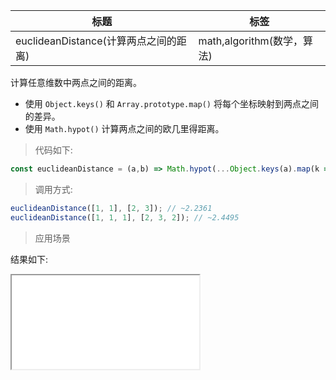 |  标题   | 标签  |
|  ----  | ----  |
| euclideanDistance(计算两点之间的距离) | math,algorithm(数学，算法) |

计算任意维数中两点之间的距离。

* 使用 `Object.keys()` 和 `Array.prototype.map()` 将每个坐标映射到两点之间的差异。
* 使用 `Math.hypot()` 计算两点之间的欧几里得距离。

> 代码如下:

```js
const euclideanDistance = (a,b) => Math.hypot(...Object.keys(a).map(k => b[k] - a[k]));
```

> 调用方式:

```js
euclideanDistance([1, 1], [2, 3]); // ~2.2361
euclideanDistance([1, 1, 1], [2, 3, 2]); // ~2.4495
```

> 应用场景

<div class="code-editor" data-url="codes/javascript/html/euclideanDistance.html" data-language="html"></div>

结果如下:

<iframe src="codes/javascript/html/euclideanDistance.html"></iframe>